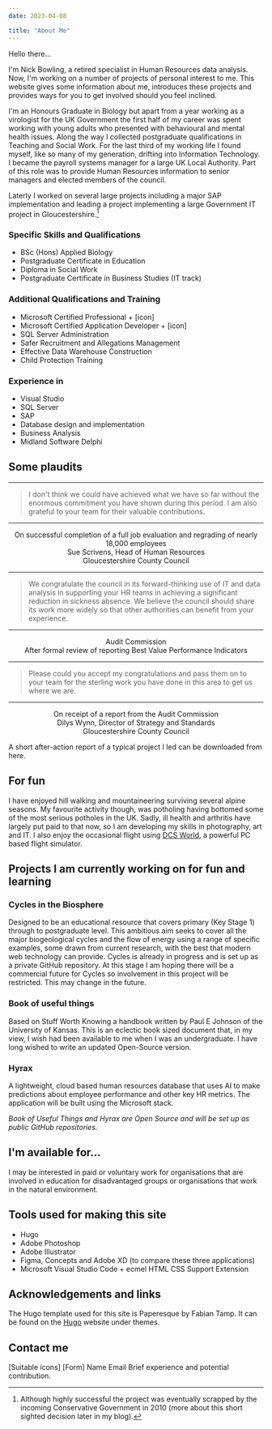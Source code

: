 ```yaml
---
date: 2023-04-08

title: "About Me"
---
```


Hello there...

I'm Nick Bowling, a retired specialist in Human Resources data analysis. Now, I'm working on a number of projects of personal interest to me. This website gives some information about me, introduces these projects and provides ways for you to get involved should you feel inclined.

I'm an Honours Graduate in Biology but apart from a year working as a virologist for the UK Government the first half of my career was spent working with young adults who presented with behavioural and mental health issues. Along the way I collected postgraduate qualifications in Teaching and Social Work. For the last third of my working life I found myself, like so many of my generation, drifting into Information Technology. I became the payroll systems manager for a large UK Local Authority. Part of this role was to provide Human Resources information to senior managers and elected members of the council.

Laterly I worked on several large projects including a major SAP implementation and leading a project implementing a large Government IT project in Gloucestershire.[^1]

[^1]:Although highly successful the project was eventually scrapped by the incoming Conservative Government in 2010 (more about this short sighted decision later in my blog).

### Specific Skills and Qualifications

* BSc (Hons) Applied Biology
* Postgraduate Certificate in Education
* Diploma in Social Work
* Postgraduate Certificate in Business Studies (IT track)

### Additional Qualifications and Training

* Microsoft Certified Professional + [icon]
* Microsoft Certified Application Developer + [icon]
* SQL Server Administration
* Safer Recruitment and Allegations Management
* Effective Data Warehouse Construction
* Child Protection Training

### Experience in

* Visual Studio
* SQL Server
* SAP
* Database design and implementation
* Business Analysis
* Midland Software Delphi

## Some plaudits

***
>I don't think we could have achieved what we have so far without the enormous commitment you have shown during this period. I am also grateful to your team for their valuable contributions.
***

<p style="text-align: center;">On successful completion of a full job evaluation and regrading of nearly 18,000 employees
<br>Sue Scrivens, Head of Human Resources
<br>Gloucestershire County Council</p>

***
>We congratulate the council in its forward-thinking use of IT and data analysis in supporting your HR teams in achieving a significant reduction in sickness absence. We believe the council should share its work more widely so that other authorities can benefit from your experience.

***
<p style="text-align: center;">Audit Commission
<br>After formal review of reporting Best Value Performance Indicators</p>

***

>Please could you accept my congratulations and pass them on to your team for the sterling work you have done in this area to get us where we are.
***
<p style="text-align: center;">On receipt of a report from the Audit Commission
<br>Dilys Wynn, Director of Strategy and Standards
<br>Gloucestershire County Council</p>

A short after-action report of a typical project I led can be downloaded from here.

## For fun

I have enjoyed hill walking and mountaineering surviving several alpine seasons. My favourite activity though, was potholing having bottomed some of the most serious potholes in the UK. Sadly, ill health and arthritis have largely put paid to that now, so I am developing my skills in photography, art and IT. I also enjoy the occasional flight using [DCS World](https://www.digitalcombatsimulator.com/en/), a powerful PC based flight simulator.

## Projects I am currently working on for fun and learning

### Cycles in the Biosphere

Designed to be an educational resource that covers primary (Key Stage 1) through to postgraduate level. This ambitious aim seeks to cover all the major biogeological cycles and the flow of energy using a range of specific examples, some drawn from current research, with the best that modern web technology can provide. Cycles is already in progress and is set up as a private GitHub repository. At this stage I am hoping there will be a commercial future for Cycles so involvement in this project will be restricted. This may change in the future.

### Book of useful things

Based on Stuff Worth Knowing a handbook written by Paul E Johnson of the University of Kansas. This is an eclectic book sized document that, in my view, I wish had been available to me when I was an undergraduate. I have long wished to write an updated Open-Source version.

### Hyrax

A lightweight, cloud based human resources database that uses AI to make predictions about employee performance and other key HR metrics. The application will be built using the Microsoft stack.

<em>Book of Useful Things and Hyrax are Open Source and will be set up as public GitHub repositories.</em>

## I'm available for…

I may be interested in paid or voluntary work for organisations that are involved in education for disadvantaged groups or organisations that work in the natural environment.

## Tools used for making this site

* Hugo
* Adobe Photoshop
* Adobe Illustrator
* Figma, Concepts and Adobe XD (to compare these three applications)
* Microsoft Visual Studio Code + ecmel HTML CSS Support Extension

## Acknowledgements and links

The Hugo template used for this site is Paperesque by Fabian Tamp. It can be found on the [Hugo](https://themes.gohugo.io/themes/paperesque/) website under themes.

## Contact me

[Suitable icons]
[Form]
Name
Email
Brief experience and potential contribution.